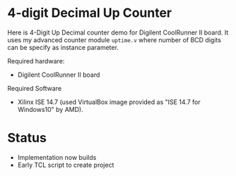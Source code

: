 # 4-digit Decimal Up Counter

Here is 4-Digit Up Decimal counter demo for Digilent CoolRunner II board. It
uses my advanced counter module `uptime.v` where number of BCD digits can be
specify as instance parameter.

Required hardware:
* Digilent CoolRunner II board

Required Software
* Xilinx ISE 14.7 (used VirtualBox image provided as "ISE 14.7 for Windows10" by AMD).


# Status

* Implementation now builds
* Early TCL script to create project


